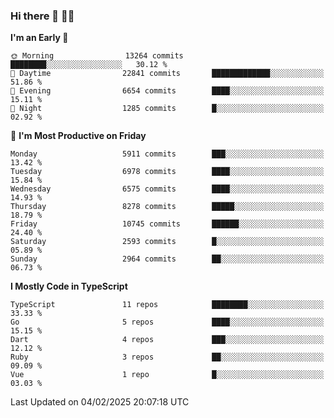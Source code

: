 ### Hi there 👋 🧑‍💻



<!--START_SECTION:waka-->
**I'm an Early 🐤** 

```text
🌞 Morning                13264 commits       ████████░░░░░░░░░░░░░░░░░   30.12 % 
🌆 Daytime                22841 commits       █████████████░░░░░░░░░░░░   51.86 % 
🌃 Evening                6654 commits        ████░░░░░░░░░░░░░░░░░░░░░   15.11 % 
🌙 Night                  1285 commits        █░░░░░░░░░░░░░░░░░░░░░░░░   02.92 % 
```
📅 **I'm Most Productive on Friday** 

```text
Monday                   5911 commits        ███░░░░░░░░░░░░░░░░░░░░░░   13.42 % 
Tuesday                  6978 commits        ████░░░░░░░░░░░░░░░░░░░░░   15.84 % 
Wednesday                6575 commits        ████░░░░░░░░░░░░░░░░░░░░░   14.93 % 
Thursday                 8278 commits        █████░░░░░░░░░░░░░░░░░░░░   18.79 % 
Friday                   10745 commits       ██████░░░░░░░░░░░░░░░░░░░   24.40 % 
Saturday                 2593 commits        █░░░░░░░░░░░░░░░░░░░░░░░░   05.89 % 
Sunday                   2964 commits        ██░░░░░░░░░░░░░░░░░░░░░░░   06.73 % 
```


**I Mostly Code in TypeScript** 

```text
TypeScript               11 repos            ████████░░░░░░░░░░░░░░░░░   33.33 % 
Go                       5 repos             ████░░░░░░░░░░░░░░░░░░░░░   15.15 % 
Dart                     4 repos             ███░░░░░░░░░░░░░░░░░░░░░░   12.12 % 
Ruby                     3 repos             ██░░░░░░░░░░░░░░░░░░░░░░░   09.09 % 
Vue                      1 repo              █░░░░░░░░░░░░░░░░░░░░░░░░   03.03 % 
```




 Last Updated on 04/02/2025 20:07:18 UTC
<!--END_SECTION:waka-->



